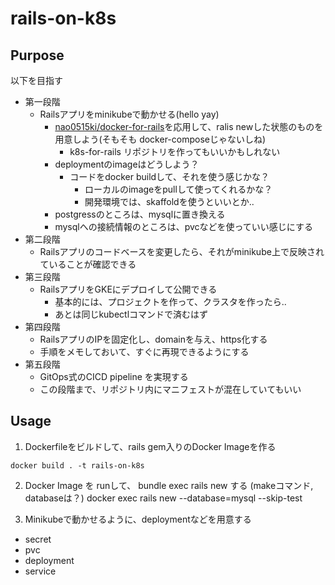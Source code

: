 # rails-on-k8s
## Purpose
以下を目指す

- 第一段階
  - Railsアプリをminikubeで動かせる(hello yay)
    - [nao0515ki/docker-for-rails](https://github.com/nao0515ki/docker-for-rails)を応用して、ralis newした状態のものを用意しよう(そもそも docker-composeじゃないしね)
      - k8s-for-rails リポジトリを作ってもいいかもしれない
    - deploymentのimageはどうしよう？
      - コードをdocker buildして、それを使う感じかな？
        - ローカルのimageをpullして使ってくれるかな？
        - 開発環境では、skaffoldを使うといいとか..
    - postgressのところは、mysqlに置き換える
    - mysqlへの接続情報のところは、pvcなどを使っていい感じにする
- 第二段階
  - Railsアプリのコードベースを変更したら、それがminikube上で反映されていることが確認できる
- 第三段階
  - RailsアプリをGKEにデプロイして公開できる
    - 基本的には、プロジェクトを作って、クラスタを作ったら..
    - あとは同じkubectlコマンドで済むはず
- 第四段階
  - RailsアプリのIPを固定化し、domainを与え、https化する
  - 手順をメモしておいて、すぐに再現できるようにする
- 第五段階
  - GitOps式のCICD pipeline を実現する
  - この段階まで、リポジトリ内にマニフェストが混在していてもいい


## Usage
1. Dockerfileをビルドして、rails gem入りのDocker Imageを作る
```
docker build . -t rails-on-k8s
```

2. Docker Image を runして、 bundle exec rails new する
(makeコマンド, databaseは？)
docker exec rails new --database=mysql --skip-test

3. Minikubeで動かせるように、deploymentなどを用意する
- secret
- pvc
- deployment
- service
